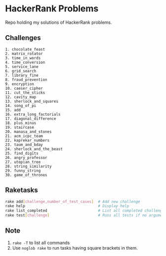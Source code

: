 # HackerRank Problems

Repo holding my solutions of HackerRank problems.

## Challenges

``` challenges
1. chocolate_feast
2. matrix_rotator
3. time_in_words
4. time_conversion
5. service_lane
6. grid_search
7. library_fine
8. fraud_prevention
9. encryption
10. caeser_cipher
11. cut_the_sticks
12. cavity_map
13. sherlock_and_squares
14. song_of_pi
15. add
16. extra_long_factorials
17. diagonal_difference
18. plus_minus
19. staircase
20. manasa_and_stones
21. acm_icpc_team
22. kaprekar_numbers
23. taum_and_bday
24. sherlock_and_the_beast
25. find_digits
26. angry_professor
27. utopian_tree
28. string_similarity
29. funny_string
30. game_of_thrones
```

## Raketasks

``` bash
rake add[challenge,number_of_test_cases]  # Add new challenge
rake help                                 # Display help
rake list_completed                       # List all completed challenges
rake test[challenge]                      # Runs all tests if no arguments found
```

## Note

1. `rake -T` to list all commands
2. Use `noglob rake` to run tasks having square brackets in them.
